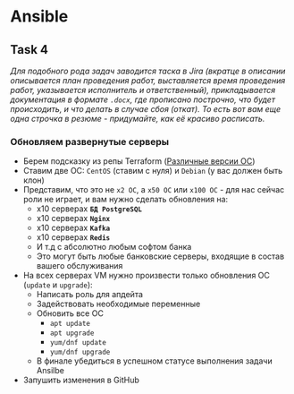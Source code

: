 # Ansible

## Task 4

_Для подобного рода задач заводится таска в Jira (вкратце в описании описывается план проведения работ, выставляется время проведения работ, указывается исполнитель и ответственный), прикладывается документация в формате `.docx`, где прописано построчно, что будет происходить, и что делать в случае сбоя (откат). То есть вот вам еще одна строчка в резюме - придумайте, как её красиво расписать._

### Обновляем развернутые серверы

- Берем подсказку из репы Terraform ([Различные версии ОС](https://github.com/lamjob1993/terraform-monitoring/tree/main/terraform))
- Ставим две ОС: `CentOS` (ставим с нуля) и `Debian` (у вас должен быть клон)
- Представим, что это не `x2 ОС`, а `x50 ОС` или `x100 ОС` - для нас сейчас роли не играет, и вам нужно сделать обновления на:
  - x10 серверах **`БД PostgreSQL`**
  - x10 серверах **`Nginx`**
  - x10 серверах **`Kafka`**
  - x10 серверах **`Redis`**
  - И т.д с абсолютно любым софтом банка
  - Это могут быть любые банковские серверы, входящие в состав вашего обслуживания
- На всех серверах VM нужно произвести только обновления ОС (`update` и `upgrade`):
  - Написать роль для апдейта
  - Задействовать необходимые переменные
  - Обновить все ОС
    - `apt update`
    - `apt upgrade`
    - `yum/dnf update`
    - `yum/dnf upgrade`
  - В финале убедиться в успешном статусе выполнения задачи Ansilbe
- Запушить изменения в GitHub
